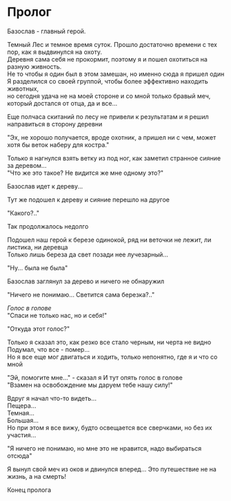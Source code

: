 # Пролог #

Базослав - главный герой.

Темный Лес и темное время суток. Прошло достаточно времени с тех пор, как я выдвинулся на охоту.\
Деревня сама себя не прокормит, поэтому я и пошел охотиться на разную живность.\
Не то чтобы я один был в этом замешан, но именно сюда я пришел один\
Я разделился со своей группой, чтобы более эффективно находить животных,\
но сегодня удача не на моей стороне и со мной только бравый меч, который достался от отца, да и все...

Еще полчаса скитаний по лесу не привели к результатам и я решил направиться в сторону деревни

"Эх, не хорошо получается, вроде охотник, а пришел ни с чем, может хотя бы веток наберу для костра."

Только я нагнулся взять ветку из под ног, как заметил странное сияние за деревом...\
"Что же это такое? Не видится же мне одному это?"

Базослав идет к дереву...

Тут же подошел к дереву и сияние перешло на другое

"Какого?.."

Так продолжалось недолго

Подошел наш герой к березе одинокой, ряд ни веточки не лежит, ли листика, ни деревца\
Только лишь береза да свет позади нее лучезарный...

"Ну... была не была"

Базослав заглянул за дерево и ничего не обнаружил

"Ничего не понимаю... Светится сама березка?.."

*Голос в голове*\
"Спаси не только нас, но и себя!"

"Откуда этот голос?"

Только я сказал это, как резко все стало черным, ни черта не видно\
Подумал, что все - помер...\
Но я все еще мог двигаться и ходить, только непонятно, где я и что со мной

"Эй, помогите мне..." - сказал я
И тут опять голос в голове\
"Взамен на освобождение мы даруем тебе нашу силу!"

Вдруг я начал что-то видеть...\
Пещера...\
Темная...\
Большая...\
Но при этом я все вижу, будто освещается все сверчками, но без их участия...

"Я ничего не понимаю, но мне это не нравится, надо выбираться отсюда"

Я вынул свой меч из оков и двинулся вперед...
Это путешествие не на жизнь, а на смерть!

Конец пролога


